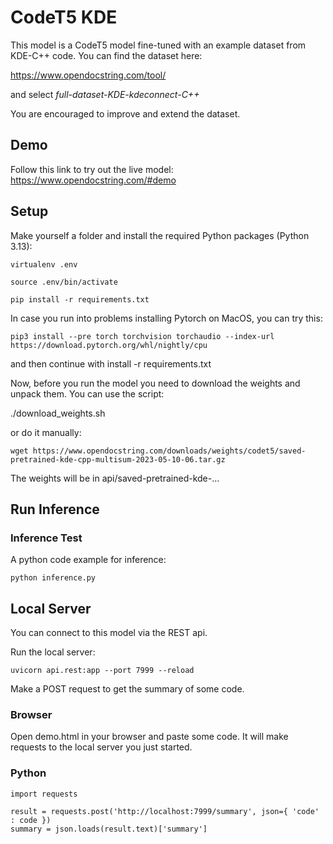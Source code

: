 
# CodeT5 KDE

This model is a CodeT5 model fine-tuned with an example dataset from KDE-C++ code. You can find the dataset here:

https://www.opendocstring.com/tool/ 

and select _full-dataset-KDE-kdeconnect-C++_

You are encouraged to improve and extend the dataset.

## Demo

Follow this link to try out the live model: https://www.opendocstring.com/#demo

## Setup

Make yourself a folder and install the required Python packages (Python 3.13):

```virtualenv .env```

```source .env/bin/activate```

```pip install -r requirements.txt```

In case you run into problems installing Pytorch on MacOS, you can try this:

```pip3 install --pre torch torchvision torchaudio --index-url https://download.pytorch.org/whl/nightly/cpu```

and then continue with install -r requirements.txt

Now, before you run the model you need to download the weights and unpack them.
You can use the script:

./download_weights.sh

or do it manually:

```wget https://www.opendocstring.com/downloads/weights/codet5/saved-pretrained-kde-cpp-multisum-2023-05-10-06.tar.gz```

The weights will be in api/saved-pretrained-kde-...

## Run Inference

### Inference Test

A python code example for inference:

```python inference.py```

## Local Server

You can connect to this model via the REST api.

Run the local server:

```uvicorn api.rest:app --port 7999 --reload```

Make a POST request to get the summary of some code.

### Browser

Open demo.html in your browser and paste some code. It will make requests to the local server you just started.

### Python

```
import requests

result = requests.post('http://localhost:7999/summary', json={ 'code' : code })
summary = json.loads(result.text)['summary']
```

